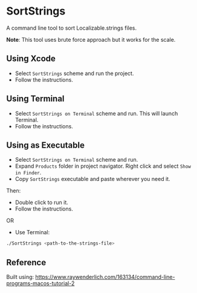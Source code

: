 # SortStrings

A command line tool to sort Localizable.strings files.

**Note**: This tool uses brute force approach but it works for the scale.

## Using Xcode

* Select `SortStrings` scheme and run the project. 
* Follow the instructions.

## Using Terminal

* Select `SortStrings on Terminal` scheme and run. This will launch Terminal. 
* Follow the instructions.

## Using as Executable

* Select `SortStrings on Terminal` scheme and run.
* Expand `Products` folder in project navigator. Right click and select `Show in Finder`.
* Copy `SortStrings` executable and paste wherever you need it.

Then:

* Double click to run it.
* Follow the instructions.

OR

* Use Terminal:

```bash
./SortStrings <path-to-the-strings-file>
```

## Reference

Built using: https://www.raywenderlich.com/163134/command-line-programs-macos-tutorial-2
